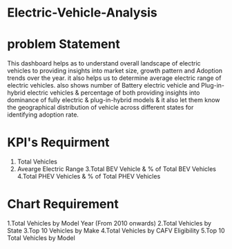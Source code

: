 # Electric-Vehicle-Analysis
# problem Statement
This dashboard helps as to understand overall landscape of electric vehicles to providing insights into market size, growth pattern and Adoption trends over the year.
it also helps us to determine average electric range of electric vehicles. also shows number of Battery electric vehicle and Plug-in-hybrid electric vehicles
& percentage of both providing insights into dominance of fully electric & plug-in-hybrid models & it also let them know the geographical distribution of vehicle 
across different states for identifying adoption rate.
# KPI's Requirment
1. Total Vehicles
2. Avearge Electric Range
3.Total BEV Vehicle & % of Total BEV Vehicles
4.Total PHEV Vehicles & % of Total PHEV Vehicles
# Chart Requirement
1.Total Vehicles by Model Year (From 2010 onwards)
2.Total Vehicles by State
3.Top 10 Vehicles by Make
4.Total Vehicles by CAFV Eligibility
5.Top 10 Total Vehicles by Model
